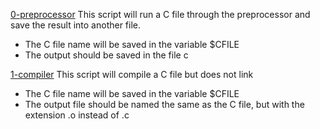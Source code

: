 [0-preprocessor](./0-preprocessor)
This script will run a C file through the preprocessor and save the result into another file.  
- The C file name will be saved in the variable $CFILE
- The output should be saved in the file c  

[1-compiler](./1-compiler)
This script will compile a C file but does not link  
- The C file name will be saved in the variable $CFILE
- The output file should be named the same as the C file, but with the extension .o instead of .c  


